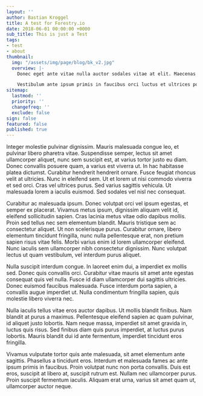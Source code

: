 ```yaml
---
layout: ''
author: Bastian Kroggel
title: A test for Forestry.io
date: 2018-06-01 00:00:00 +0000
sub_title: This is just a Test
tags:
- test
- about
thumbnail:
  img: "/assets/img/page/blog/bk_v2.jpg"
  overview: |-
    Donec eget ante vitae nulla auctor sodales vitae at elit. Maecenas varius urna non porttitor cursus. Fusce auctor orci at neque mattis, a sagittis neque ultrices. Mauris sollicitudin purus metus, in fermentum lacus iaculis scelerisque. Nulla facilisi. Etiam elit nunc, condimentum ac lacinia sit amet, interdum quis lacus. Pellentesque quis elementum odio, eu iaculis nibh.

    Vestibulum ante ipsum primis in faucibus orci luctus et ultrices posuere cubilia Curae; Phasellus dictum tortor eget nulla hendrerit, sed dapibus est auctor.
sitemap:
  lastmod: ''
  priority: ''
  changefreq: ''
  exclude: false
sign: false
featured: false
published: true
---
```

Integer molestie pulvinar dignissim. Mauris malesuada congue leo, et pulvinar libero pharetra vitae. Suspendisse semper, lectus sit amet ullamcorper aliquet, nunc sem suscipit est, at varius tortor justo eu diam. Donec convallis posuere quam, a varius est viverra ut. In hac habitasse platea dictumst. Curabitur hendrerit hendrerit ornare. Fusce feugiat rhoncus velit at ultricies. Nunc in eleifend sem. Ut et lorem ut nisi commodo viverra et sed orci. Cras vel ultrices purus. Sed varius sagittis vehicula. Ut malesuada lorem a iaculis euismod. Sed sodales vel nisl nec consequat.

Curabitur ac malesuada ipsum. Donec volutpat orci vel ipsum egestas, et semper ex placerat. Vivamus metus ipsum, dignissim aliquam velit id, eleifend sollicitudin sapien. Cras lacinia metus vitae odio dapibus mollis. Proin sed tellus nec sem elementum blandit. Mauris tristique sem ac consectetur aliquet. Ut non scelerisque purus. Curabitur ornare, libero elementum tincidunt fringilla, nunc nulla pellentesque erat, non pretium sapien risus vitae felis. Morbi varius enim id lorem ullamcorper eleifend. Nunc iaculis sem ullamcorper nibh consectetur dignissim. Nunc volutpat lectus ut quam vestibulum, vel interdum purus aliquet.

Nulla suscipit interdum congue. In laoreet enim dui, a imperdiet ex mollis sed. Donec quis convallis orci. Curabitur vitae mauris sit amet ante egestas consequat quis vel nulla. Fusce id diam ullamcorper dui sagittis ultricies. Donec euismod faucibus malesuada. Fusce interdum porta sapien, a convallis augue imperdiet ut. Nulla condimentum fringilla sapien, quis molestie libero viverra nec.

Nulla iaculis tellus vitae eros auctor dapibus. Ut mollis blandit finibus. Nam blandit at purus a maximus. Pellentesque eleifend sapien ac quam pulvinar, id aliquet justo lobortis. Nam neque massa, imperdiet sit amet gravida in, luctus quis risus. Sed finibus diam quis purus imperdiet, at luctus purus lobortis. Mauris blandit dui id ante fermentum, imperdiet tincidunt eros fringilla.

Vivamus vulputate tortor quis ante malesuada, sit amet elementum ante sagittis. Phasellus a tincidunt eros. Interdum et malesuada fames ac ante ipsum primis in faucibus. Proin volutpat nunc non porta convallis. Duis est eros, suscipit at libero at, suscipit rutrum est. Nullam nec ullamcorper purus. Proin suscipit fermentum iaculis. Aliquam erat urna, varius sit amet quam ut, ullamcorper auctor neque.